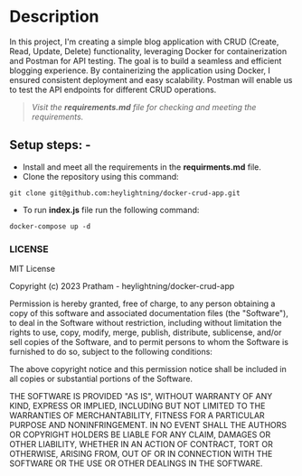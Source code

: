 # Description
In this project, I'm creating a simple blog application with CRUD (Create, Read, Update, Delete) functionality, leveraging Docker for containerization and Postman for API testing. The goal is to build a seamless and efficient blogging experience. By containerizing the application using Docker, I ensured consistent deployment and easy scalability. Postman will enable us to test the API endpoints for different CRUD operations. 

> *Visit the **requirements.md** file for checking and meeting the requirements.*

## Setup steps: -
* Install and meet all the requirements in the **requirments.md** file.
* Clone the repository using this command:
```
git clone git@github.com:heylightning/docker-crud-app.git
```
* To run **index.js** file run the following command:
```
docker-compose up -d
```


### LICENSE
MIT License

Copyright (c) 2023 Pratham - heylightning/docker-crud-app

Permission is hereby granted, free of charge, to any person obtaining a copy
of this software and associated documentation files (the "Software"), to deal
in the Software without restriction, including without limitation the rights
to use, copy, modify, merge, publish, distribute, sublicense, and/or sell
copies of the Software, and to permit persons to whom the Software is
furnished to do so, subject to the following conditions:

The above copyright notice and this permission notice shall be included in all
copies or substantial portions of the Software.

THE SOFTWARE IS PROVIDED "AS IS", WITHOUT WARRANTY OF ANY KIND, EXPRESS OR
IMPLIED, INCLUDING BUT NOT LIMITED TO THE WARRANTIES OF MERCHANTABILITY,
FITNESS FOR A PARTICULAR PURPOSE AND NONINFRINGEMENT. IN NO EVENT SHALL THE
AUTHORS OR COPYRIGHT HOLDERS BE LIABLE FOR ANY CLAIM, DAMAGES OR OTHER
LIABILITY, WHETHER IN AN ACTION OF CONTRACT, TORT OR OTHERWISE, ARISING FROM,
OUT OF OR IN CONNECTION WITH THE SOFTWARE OR THE USE OR OTHER DEALINGS IN THE
SOFTWARE.